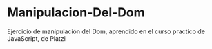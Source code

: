 # Manipulacion-Del-Dom
Ejercicio de manipulación del Dom, aprendido en el curso practico de JavaScript, de Platzi 
